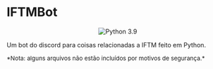 # IFTMBot
<p align="center">
    <img src="https://img.shields.io/badge/Python-3.9-blue.svg" alt="Python 3.9"/>
</p>

Um bot do discord para coisas relacionadas a IFTM feito em Python.

<p style="font-size: 10pt;">
    *Nota: alguns arquivos não estão incluídos por motivos de segurança.*
</p>
